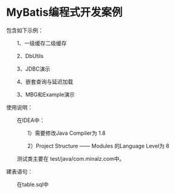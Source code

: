# MyBatis编程式开发案例

包含如下示例：

　　1、一级缓存二级缓存

　　2、DbUtils

　　3、JDBC演示

　　4、嵌套查询与延迟加载

　　3、MBG和Example演示



 使用说明：

　　在IDEA中：

　　　　1）需要修改Java Compiler为 1.8

　　　　2）Project Structure —— Modules 的Language Level为 8

　　测试类主要在 test/java/com.minalz.com中。



建表语句：

　　在table.sql中